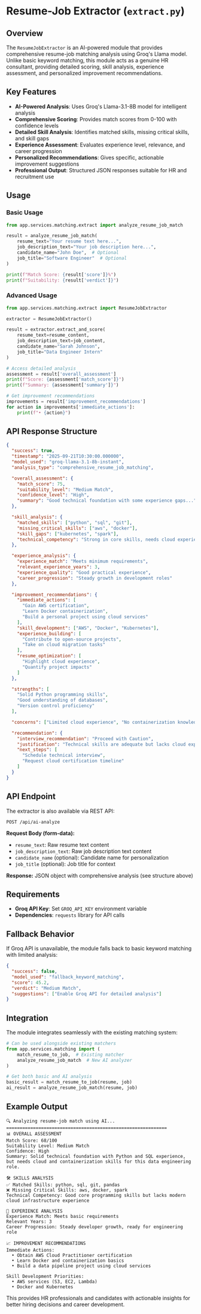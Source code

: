 # Resume-Job Extractor (`extract.py`)

## Overview

The `ResumeJobExtractor` is an AI-powered module that provides comprehensive resume-job matching analysis using Groq's Llama model. Unlike basic keyword matching, this module acts as a genuine HR consultant, providing detailed scoring, skill analysis, experience assessment, and personalized improvement recommendations.

## Key Features

- **AI-Powered Analysis**: Uses Groq's Llama-3.1-8B model for intelligent analysis
- **Comprehensive Scoring**: Provides match scores from 0-100 with confidence levels
- **Detailed Skill Analysis**: Identifies matched skills, missing critical skills, and skill gaps
- **Experience Assessment**: Evaluates experience level, relevance, and career progression
- **Personalized Recommendations**: Gives specific, actionable improvement suggestions
- **Professional Output**: Structured JSON responses suitable for HR and recruitment use

## Usage

### Basic Usage

```python
from app.services.matching.extract import analyze_resume_job_match

result = analyze_resume_job_match(
    resume_text="Your resume text here...",
    job_description_text="Your job description here...",
    candidate_name="John Doe",  # Optional
    job_title="Software Engineer"  # Optional
)

print(f"Match Score: {result['score']}%")
print(f"Suitability: {result['verdict']}")
```

### Advanced Usage

```python
from app.services.matching.extract import ResumeJobExtractor

extractor = ResumeJobExtractor()

result = extractor.extract_and_score(
    resume_text=resume_content,
    job_description_text=job_content,
    candidate_name="Sarah Johnson",
    job_title="Data Engineer Intern"
)

# Access detailed analysis
assessment = result['overall_assessment']
print(f"Score: {assessment['match_score']}")
print(f"Summary: {assessment['summary']}")

# Get improvement recommendations
improvements = result['improvement_recommendations']
for action in improvements['immediate_actions']:
    print(f"• {action}")
```

## API Response Structure

```json
{
  "success": true,
  "timestamp": "2025-09-21T10:30:00.000000",
  "model_used": "groq-llama-3.1-8b-instant",
  "analysis_type": "comprehensive_resume_job_matching",

  "overall_assessment": {
    "match_score": 75,
    "suitability_level": "Medium Match",
    "confidence_level": "High",
    "summary": "Good technical foundation with some experience gaps..."
  },

  "skill_analysis": {
    "matched_skills": ["python", "sql", "git"],
    "missing_critical_skills": ["aws", "docker"],
    "skill_gaps": ["kubernetes", "spark"],
    "technical_competency": "Strong in core skills, needs cloud experience"
  },

  "experience_analysis": {
    "experience_match": "Meets minimum requirements",
    "relevant_experience_years": 3,
    "experience_quality": "Good practical experience",
    "career_progression": "Steady growth in development roles"
  },

  "improvement_recommendations": {
    "immediate_actions": [
      "Gain AWS certification",
      "Learn Docker containerization",
      "Build a personal project using cloud services"
    ],
    "skill_development": ["AWS", "Docker", "Kubernetes"],
    "experience_building": [
      "Contribute to open-source projects",
      "Take on cloud migration tasks"
    ],
    "resume_optimization": [
      "Highlight cloud experience",
      "Quantify project impacts"
    ]
  },

  "strengths": [
    "Solid Python programming skills",
    "Good understanding of databases",
    "Version control proficiency"
  ],

  "concerns": ["Limited cloud experience", "No containerization knowledge"],

  "recommendation": {
    "interview_recommendation": "Proceed with Caution",
    "justification": "Technical skills are adequate but lacks cloud experience",
    "next_steps": [
      "Schedule technical interview",
      "Request cloud certification timeline"
    ]
  }
}
```

## API Endpoint

The extractor is also available via REST API:

```
POST /api/ai-analyze
```

**Request Body (form-data):**

- `resume_text`: Raw resume text content
- `job_description_text`: Raw job description text content
- `candidate_name` (optional): Candidate name for personalization
- `job_title` (optional): Job title for context

**Response:** JSON object with comprehensive analysis (see structure above)

## Requirements

- **Groq API Key**: Set `GROQ_API_KEY` environment variable
- **Dependencies**: `requests` library for API calls

## Fallback Behavior

If Groq API is unavailable, the module falls back to basic keyword matching with limited analysis:

```json
{
  "success": false,
  "model_used": "fallback_keyword_matching",
  "score": 45.2,
  "verdict": "Medium Match",
  "suggestions": ["Enable Groq API for detailed analysis"]
}
```

## Integration

The module integrates seamlessly with the existing matching system:

```python
# Can be used alongside existing matchers
from app.services.matching import (
    match_resume_to_job,  # Existing matcher
    analyze_resume_job_match  # New AI analyzer
)

# Get both basic and AI analysis
basic_result = match_resume_to_job(resume, job)
ai_result = analyze_resume_job_match(resume, job)
```

## Example Output

```
🔍 Analyzing resume-job match using AI...
============================================================
📊 OVERALL ASSESSMENT
Match Score: 68/100
Suitability Level: Medium Match
Confidence: High
Summary: Solid technical foundation with Python and SQL experience, but needs cloud and containerization skills for this data engineering role.

🛠️ SKILLS ANALYSIS
✅ Matched Skills: python, sql, git, pandas
❌ Missing Critical Skills: aws, docker, spark
Technical Competency: Good core programming skills but lacks modern cloud infrastructure experience

💼 EXPERIENCE ANALYSIS
Experience Match: Meets basic requirements
Relevant Years: 3
Career Progression: Steady developer growth, ready for engineering role

📈 IMPROVEMENT RECOMMENDATIONS
Immediate Actions:
  • Obtain AWS Cloud Practitioner certification
  • Learn Docker and containerization basics
  • Build a data pipeline project using cloud services

Skill Development Priorities:
  • AWS services (S3, EC2, Lambda)
  • Docker and Kubernetes
```

This provides HR professionals and candidates with actionable insights for better hiring decisions and career development.
